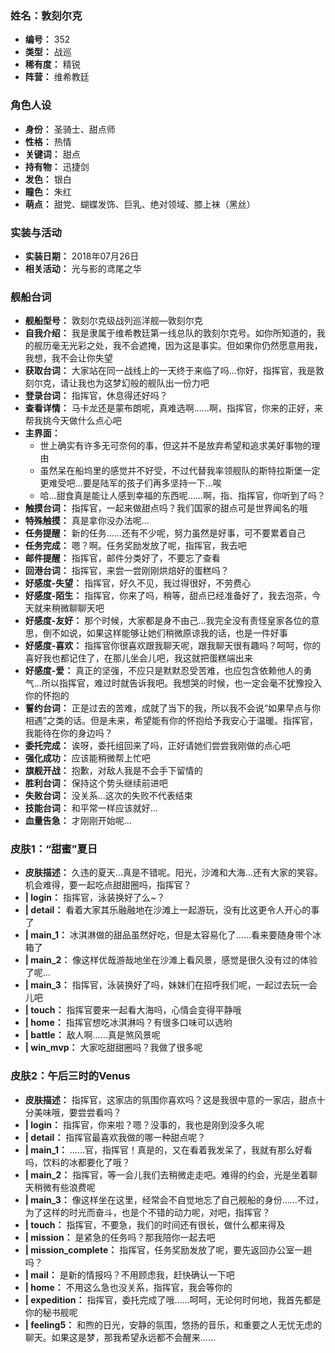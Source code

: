 ### 姓名：敦刻尔克
* **编号：** 352
* **类型：** 战巡
* **稀有度：** 精锐
* **阵营：** 维希教廷


### 角色人设
* **身份：** 圣骑士、甜点师
* **性格：** 热情
* **关键词：** 甜点
* **持有物：** 迅捷剑
* **发色：** 银白
* **瞳色：** 朱红
* **萌点：** 甜党、蝴蝶发饰、巨乳、绝对领域、膝上袜（黑丝）


### 实装与活动
* **实装日期：** 2018年07月26日
* **相关活动：** 光与影的鸢尾之华


### 舰船台词
* **舰船型号：** 敦刻尔克级战列巡洋舰—敦刻尔克
* **自我介绍：** 我是隶属于维希教廷第一线总队的敦刻尔克号。如你所知道的，我的舰历毫无光彩之处，我不会遮掩，因为这是事实。但如果你仍然愿意用我，我想，我不会让你失望
* **获取台词：** 大家站在同一战线上的一天终于来临了吗…你好，指挥官，我是敦刻尔克，请让我也为这梦幻般的舰队出一份力吧
* **登录台词：** 指挥官，休息得还好吗？
* **查看详情：** 马卡龙还是蒙布朗呢，真难选啊……啊，指挥官，你来的正好，来帮我挑今天做什么点心吧
* **主界面：**
  * 世上确实有许多无可奈何的事，但这并不是放弃希望和追求美好事物的理由
  * 虽然呆在船坞里的感觉并不好受，不过代替我率领舰队的斯特拉斯堡一定更难受吧…要是陆军的孩子们再多坚持一下…唉
  * 哈…甜食真是能让人感到幸福的东西呢……啊，指、指挥官，你听到了吗？
* **触摸台词：** 指挥官，一起来做甜点吗？我们国家的甜点可是世界闻名的哦
* **特殊触摸：** 真是拿你没办法呢…
* **任务提醒：** 新的任务……还有不少呢，努力虽然是好事，可不要累着自己
* **任务完成：** 嗯？啊。任务奖励发放了呢，指挥官，我去吧
* **邮件提醒：** 指挥官，邮件分类好了，不要忘了查看
* **回港台词：** 指挥官，来尝一尝刚刚烘焙好的蛋糕吗？
* **好感度-失望：** 指挥官，好久不见，我过得很好，不劳费心
* **好感度-陌生：** 指挥官，你来了吗，稍等，甜点已经准备好了，我去泡茶，今天就来稍微聊聊天吧
* **好感度-友好：** 那个时候，大家都是身不由己…我完全没有责怪皇家各位的意思，倒不如说，如果这样能够让她们稍微原谅我的话，也是一件好事
* **好感度-喜欢：** 指挥官你很喜欢跟我聊天呢，跟我聊天很有趣吗？呵呵，你的喜好我也都记住了，在那儿坐会儿吧，我这就把蛋糕端出来
* **好感度-爱：** 真正的坚强，不应只是默默忍受苦难，也应包含依赖他人的勇气…所以指挥官，难过时就告诉我吧。我想哭的时候，也一定会毫不犹豫投入你的怀抱的
* **誓约台词：** 正是过去的苦难，成就了当下的我，所以我不会说“如果早点与你相遇”之类的话。但是未来，希望能有你的怀抱给予我安心于温暖。指挥官，我能待在你的身边吗？
* **委托完成：** 诶呀，委托组回来了吗，正好请她们尝尝我刚做的点心吧
* **强化成功：** 应该能稍微帮上忙吧
* **旗舰开战：** 抱歉，对敌人我是不会手下留情的
* **胜利台词：** 保持这个势头继续前进吧
* **失败台词：** 没关系…这次的失败不代表结束
* **技能台词：** 和平常一样应该就好…
* **血量告急：** 才刚刚开始呢…


### 皮肤1：“甜蜜”夏日
* **皮肤描述：** 久违的夏天…真是不错呢。阳光，沙滩和大海…还有大家的笑容。机会难得，要一起吃点甜甜圈吗，指挥官？
* **| login：** 指挥官，泳装换好了么~？
* **| detail：** 看着大家其乐融融地在沙滩上一起游玩，没有比这更令人开心的事了
* **| main_1：** 冰淇淋做的甜品虽然好吃，但是太容易化了……看来要随身带个冰箱了
* **| main_2：** 像这样优哉游哉地坐在沙滩上看风景，感觉是很久没有过的体验了呢…
* **| main_3：** 指挥官，泳装换好了吗，妹妹们在招呼我们呢，一起过去玩一会儿吧
* **| touch：** 指挥官要来一起看大海吗，心情会变得平静哦
* **| home：** 指挥官想吃冰淇淋吗？有很多口味可以选哟
* **| battle：** 敌人啊……真是煞风景呢
* **| win_mvp：** 大家吃甜甜圈吗？我做了很多呢


### 皮肤2：午后三时的Venus
* **皮肤描述：** 指挥官，这家店的氛围你喜欢吗？这是我很中意的一家店，甜点十分美味哦，要尝尝看吗？
* **| login：** 指挥官，你来啦？嗯？没事的，我也是刚到没多久呢
* **| detail：** 指挥官最喜欢我做的哪一种甜点呢？
* **| main_1：** ……官，指挥官！真是的，又在看着我发呆了，我就有那么好看吗，饮料的冰都要化了哦？
* **| main_2：** 指挥官，等一会儿我们去稍微走走吧。难得的约会，光是坐着聊天稍微有些浪费呢
* **| main_3：** 像这样坐在这里，经常会不自觉地忘了自己舰船的身份……不过，为了这样的时光而奋斗，也是个不错的动力呢，对吧，指挥官？
* **| touch：** 指挥官，不要急，我们的时间还有很长，做什么都来得及
* **| mission：** 是紧急的任务吗？那我陪你一起去吧
* **| mission_complete：** 指挥官，任务奖励发放了呢，要先返回办公室一趟吗？
* **| mail：** 是新的情报吗？不用顾虑我，赶快确认一下吧
* **| home：** 不用这么急也没关系，指挥官，我会等你的
* **| expedition：** 指挥官，委托完成了哦……呵呵，无论何时何地，我首先都是你的秘书舰呢
* **| feeling5：** 和煦的日光，安静的氛围，悠扬的音乐，和重要之人无忧无虑的聊天。如果这是梦，那我希望永远都不会醒来……

